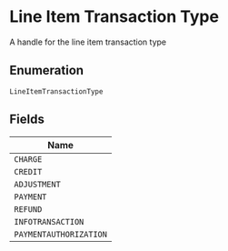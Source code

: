 
# Line Item Transaction Type

A handle for the line item transaction type

## Enumeration

`LineItemTransactionType`

## Fields

| Name |
|  --- |
| `CHARGE` |
| `CREDIT` |
| `ADJUSTMENT` |
| `PAYMENT` |
| `REFUND` |
| `INFOTRANSACTION` |
| `PAYMENTAUTHORIZATION` |

